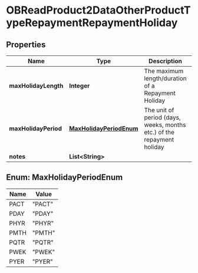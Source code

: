 
# OBReadProduct2DataOtherProductTypeRepaymentRepaymentHoliday

## Properties
Name | Type | Description | Notes
------------ | ------------- | ------------- | -------------
**maxHolidayLength** | **Integer** | The maximum length/duration of a Repayment Holiday |  [optional]
**maxHolidayPeriod** | [**MaxHolidayPeriodEnum**](#MaxHolidayPeriodEnum) | The unit of period (days, weeks, months etc.) of the repayment holiday |  [optional]
**notes** | **List&lt;String&gt;** |  |  [optional]


<a name="MaxHolidayPeriodEnum"></a>
## Enum: MaxHolidayPeriodEnum
Name | Value
---- | -----
PACT | &quot;PACT&quot;
PDAY | &quot;PDAY&quot;
PHYR | &quot;PHYR&quot;
PMTH | &quot;PMTH&quot;
PQTR | &quot;PQTR&quot;
PWEK | &quot;PWEK&quot;
PYER | &quot;PYER&quot;



